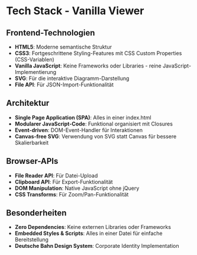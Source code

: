 # Tech Stack - Vanilla Viewer

## Frontend-Technologien
- **HTML5**: Moderne semantische Struktur
- **CSS3**: Fortgeschrittene Styling-Features mit CSS Custom Properties (CSS-Variablen)
- **Vanilla JavaScript**: Keine Frameworks oder Libraries - reine JavaScript-Implementierung
- **SVG**: Für die interaktive Diagramm-Darstellung
- **File API**: Für JSON-Import-Funktionalität

## Architektur
- **Single Page Application (SPA)**: Alles in einer index.html
- **Modularer JavaScript-Code**: Funktional organisiert mit Closures
- **Event-driven**: DOM-Event-Handler für Interaktionen
- **Canvas-free SVG**: Verwendung von SVG statt Canvas für bessere Skalierbarkeit

## Browser-APIs
- **File Reader API**: Für Datei-Upload
- **Clipboard API**: Für Export-Funktionalität
- **DOM Manipulation**: Native JavaScript ohne jQuery
- **CSS Transforms**: Für Zoom/Pan-Funktionalität

## Besonderheiten
- **Zero Dependencies**: Keine externen Libraries oder Frameworks
- **Embedded Styles & Scripts**: Alles in einer Datei für einfache Bereitstellung
- **Deutsche Bahn Design System**: Corporate Identity Implementation